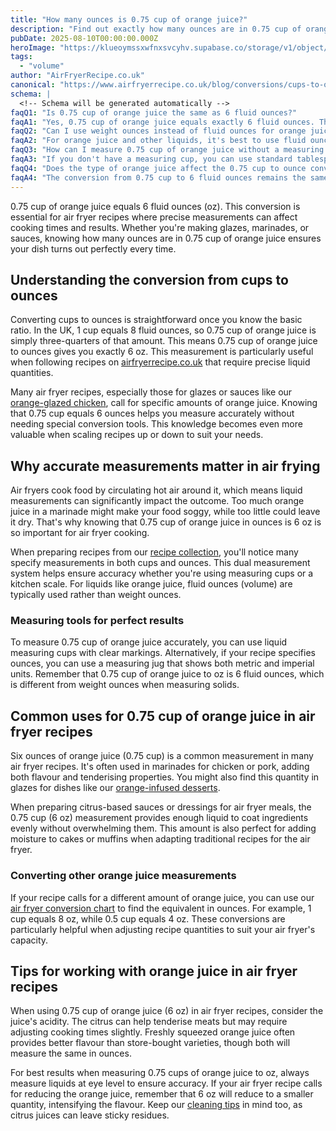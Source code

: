 ```yaml
---
title: "How many ounces is 0.75 cup of orange juice?"
description: "Find out exactly how many ounces are in 0.75 cup of orange juice with this simple UK conversion guide for air fryer recipes."
pubDate: 2025-08-10T00:00:00.000Z
heroImage: "https://klueoymssxwfnxsvcyhv.supabase.co/storage/v1/object/public/Shmucket/how-many-ounces-is-0-75-cup-of-orange-juice.webp"
tags:
  - "volume"
author: "AirFryerRecipe.co.uk"
canonical: "https://www.airfryerrecipe.co.uk/blog/conversions/cups-to-ounces/how-many-ounces-is-0-75-cup-of-orange-juice"
schema: |
  <!-- Schema will be generated automatically -->
faqQ1: "Is 0.75 cup of orange juice the same as 6 fluid ounces?"
faqA1: "Yes, 0.75 cup of orange juice equals exactly 6 fluid ounces. This conversion is standard in both UK and US measurements for liquids. When measuring orange juice for air fryer recipes, you can use either 0.75 cup or 6 oz interchangeably."
faqQ2: "Can I use weight ounces instead of fluid ounces for orange juice?"
faqA2: "For orange juice and other liquids, it's best to use fluid ounces (volume) rather than weight ounces. While 0.75 cup of orange juice equals 6 fluid ounces, its weight in ounces might vary slightly depending on factors like pulp content and temperature. Stick to volume measurements for most air fryer recipes."
faqQ3: "How can I measure 0.75 cup of orange juice without a measuring cup?"
faqA3: "If you don't have a measuring cup, you can use standard tablespoons to measure 0.75 cup of orange juice. Since 1 cup equals 16 tablespoons, 0.75 cup would be 12 tablespoons. Alternatively, use a kitchen scale - 6 fluid ounces of orange juice weighs approximately 177 grams."
faqQ4: "Does the type of orange juice affect the 0.75 cup to ounce conversion?"
faqA4: "The conversion from 0.75 cup to 6 fluid ounces remains the same regardless of orange juice type (fresh, concentrate, or store-bought). However, pulp content may cause slight variations in weight. For air fryer recipes, the volume measurement (6 oz) is what matters most for proper cooking results."
---
```

<p>0.75 cup of orange juice equals 6 fluid ounces (oz). This conversion is essential for air fryer recipes where precise measurements can affect cooking times and results. Whether you're making glazes, marinades, or sauces, knowing how many ounces are in 0.75 cup of orange juice ensures your dish turns out perfectly every time.</p>

<h2>Understanding the conversion from cups to ounces</h2>
<p>Converting cups to ounces is straightforward once you know the basic ratio. In the UK, 1 cup equals 8 fluid ounces, so 0.75 cup of orange juice is simply three-quarters of that amount. This means 0.75 cup of orange juice to ounces gives you exactly 6 oz. This measurement is particularly useful when following recipes on <a href=https://www.airfryerrecipe.co.uk/>airfryerrecipe.co.uk</a> that require precise liquid quantities.</p>
<p>Many air fryer recipes, especially those for glazes or sauces like our <a href=https://www.airfryerrecipe.co.uk/recipe-category/chicken>orange-glazed chicken</a>, call for specific amounts of orange juice. Knowing that 0.75 cup equals 6 ounces helps you measure accurately without needing special conversion tools. This knowledge becomes even more valuable when scaling recipes up or down to suit your needs.</p>

<h2>Why accurate measurements matter in air frying</h2>
<p>Air fryers cook food by circulating hot air around it, which means liquid measurements can significantly impact the outcome. Too much orange juice in a marinade might make your food soggy, while too little could leave it dry. That's why knowing that 0.75 cup of orange juice in ounces is 6 oz is so important for air fryer cooking.</p>
<p>When preparing recipes from our <a href=https://www.airfryerrecipe.co.uk/recipes>recipe collection</a>, you'll notice many specify measurements in both cups and ounces. This dual measurement system helps ensure accuracy whether you're using measuring cups or a kitchen scale. For liquids like orange juice, fluid ounces (volume) are typically used rather than weight ounces.</p>

<h3>Measuring tools for perfect results</h3>
<p>To measure 0.75 cup of orange juice accurately, you can use liquid measuring cups with clear markings. Alternatively, if your recipe specifies ounces, you can use a measuring jug that shows both metric and imperial units. Remember that 0.75 cup of orange juice to oz is 6 fluid ounces, which is different from weight ounces when measuring solids.</p>

<h2>Common uses for 0.75 cup of orange juice in air fryer recipes</h2>
<p>Six ounces of orange juice (0.75 cup) is a common measurement in many air fryer recipes. It's often used in marinades for chicken or pork, adding both flavour and tenderising properties. You might also find this quantity in glazes for dishes like our <a href=https://www.airfryerrecipe.co.uk/recipe-category/dessert>orange-infused desserts</a>.</p>
<p>When preparing citrus-based sauces or dressings for air fryer meals, the 0.75 cup (6 oz) measurement provides enough liquid to coat ingredients evenly without overwhelming them. This amount is also perfect for adding moisture to cakes or muffins when adapting traditional recipes for the air fryer.</p>

<h3>Converting other orange juice measurements</h3>
<p>If your recipe calls for a different amount of orange juice, you can use our <a href=https://www.airfryerrecipe.co.uk/air-fryer-conversion-chart>air fryer conversion chart</a> to find the equivalent in ounces. For example, 1 cup equals 8 oz, while 0.5 cup equals 4 oz. These conversions are particularly helpful when adjusting recipe quantities to suit your air fryer's capacity.</p>

<h2>Tips for working with orange juice in air fryer recipes</h2>
<p>When using 0.75 cup of orange juice (6 oz) in air fryer recipes, consider the juice's acidity. The citrus can help tenderise meats but may require adjusting cooking times slightly. Freshly squeezed orange juice often provides better flavour than store-bought varieties, though both will measure the same in ounces.</p>
<p>For best results when measuring 0.75 cups of orange juice to oz, always measure liquids at eye level to ensure accuracy. If your air fryer recipe calls for reducing the orange juice, remember that 6 oz will reduce to a smaller quantity, intensifying the flavour. Keep our <a href=https://www.airfryerrecipe.co.uk/air-fryer-cleaner>cleaning tips</a> in mind too, as citrus juices can leave sticky residues.</p>
